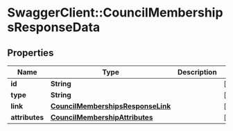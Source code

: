 # SwaggerClient::CouncilMembershipsResponseData

## Properties
Name | Type | Description | Notes
------------ | ------------- | ------------- | -------------
**id** | **String** |  | [optional] 
**type** | **String** |  | [optional] 
**link** | [**CouncilMembershipsResponseLink**](CouncilMembershipsResponseLink.md) |  | [optional] 
**attributes** | [**CouncilMembershipAttributes**](CouncilMembershipAttributes.md) |  | [optional] 


